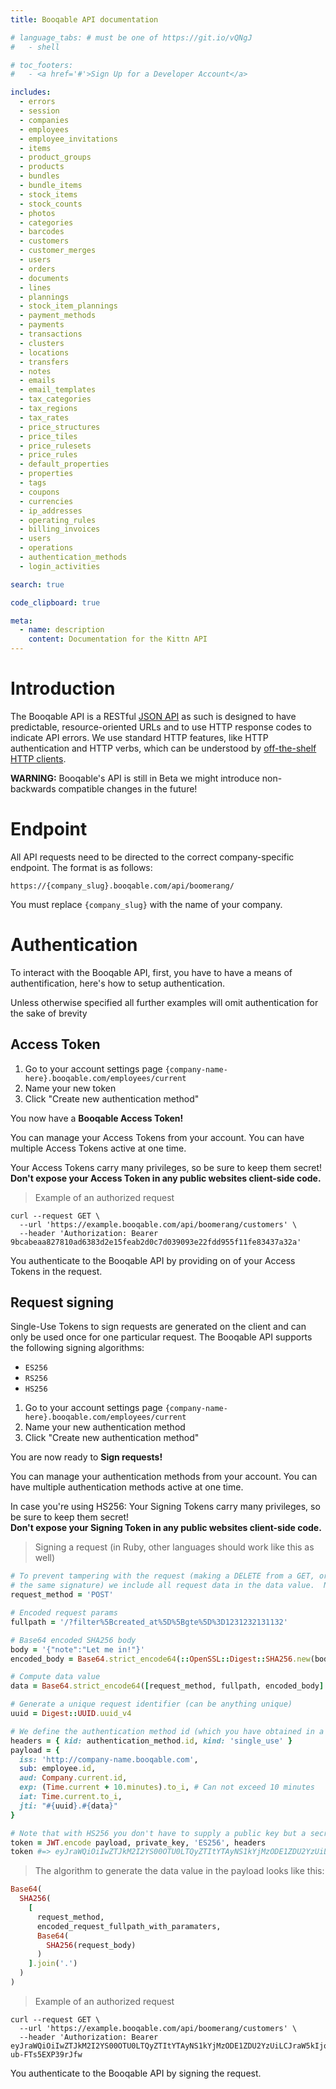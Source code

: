 ```yaml
---
title: Booqable API documentation

# language_tabs: # must be one of https://git.io/vQNgJ
#   - shell

# toc_footers:
#   - <a href='#'>Sign Up for a Developer Account</a>

includes:
  - errors
  - session
  - companies
  - employees
  - employee_invitations
  - items
  - product_groups
  - products
  - bundles
  - bundle_items
  - stock_items
  - stock_counts
  - photos
  - categories
  - barcodes
  - customers
  - customer_merges
  - users
  - orders
  - documents
  - lines
  - plannings
  - stock_item_plannings
  - payment_methods
  - payments
  - transactions
  - clusters
  - locations
  - transfers
  - notes
  - emails
  - email_templates
  - tax_categories
  - tax_regions
  - tax_rates
  - price_structures
  - price_tiles
  - price_rulesets
  - price_rules
  - default_properties
  - properties
  - tags
  - coupons
  - currencies
  - ip_addresses
  - operating_rules
  - billing_invoices
  - users
  - operations
  - authentication_methods
  - login_activities

search: true

code_clipboard: true

meta:
  - name: description
    content: Documentation for the Kittn API
---
```


# Introduction

The Booqable API is a RESTful [JSON API](https://jsonapi.org/) as such is designed to have predictable, resource-oriented URLs and to use HTTP response codes to indicate API errors. We use standard HTTP features, like HTTP authentication and HTTP verbs, which can be understood by [off-the-shelf HTTP clients](https://jsonapi.org/implementations/).

<aside class="warning">
  <b>WARNING:</b> Booqable's API is still in Beta we might introduce non-backwards compatible changes in the future!
</aside>

# Endpoint

All API requests need to be directed to the correct company-specific endpoint.
The format is as follows:

`https://{company_slug}.booqable.com/api/boomerang/`

<aside class="notice">
  You must replace <code>{company_slug}</code> with the name of your company.
</aside>

# Authentication

To interact with the Booqable API, first, you have to have a means of authentification, here's how to setup authentication.

<aside class="notice">
  Unless otherwise specified all further examples will omit authentication for the sake of brevity
</aside>

## Access Token

1. Go to your account settings page
`{company-name-here}.booqable.com/employees/current`
2. Name your new token
3. Click "Create new authentication method"

<aside class="success">
  You now have a <b>Booqable Access Token!</b>
</aside>

You can manage your Access Tokens from your account. You can have multiple Access Tokens active at one time.

<aside class="warning">
  Your Access Tokens carry many privileges, so be sure to keep them secret! <br>
  <b>Don't expose your Access Token in any public websites client-side code.</b>
</aside>

> Example of an authorized request

```shell
curl --request GET \
  --url 'https://example.booqable.com/api/boomerang/customers' \
  --header 'Authorization: Bearer 9bcabeaa827810ad6383d2e15feab2d0c7d039093e22fdd955f11fe83437a32a'
```

You authenticate to the Booqable API by providing on of your Access Tokens in the request.

## Request signing

Single-Use Tokens to sign requests are generated on the client and can only be used once for one particular request. The Booqable API supports the following signing algorithms:

- `ES256`
- `RS256`
- `HS256`

1. Go to your account settings page
`{company-name-here}.booqable.com/employees/current`
2. Name your new authentication method
3. Click "Create new authentication method"

<aside class="success">
  You are now ready to <b>Sign requests!</b>
</aside>

You can manage your authentication methods from your account.
You can have multiple authentication methods active at one time.

<aside class="warning">
  In case you're using HS256: Your Signing Tokens carry many privileges, so be sure to keep them secret! <br>
  <b>Don't expose your Signing Token in any public websites client-side code.</b>
</aside>

> Signing a request (in Ruby, other languages should work like this as well)

```ruby
# To prevent tampering with the request (making a DELETE from a GET, or posting different params with
# the same signature) we include all request data in the data value.  Note that we generate a SHA256 from it.
request_method = 'POST'

# Encoded request params
fullpath = '/?filter%5Bcreated_at%5D%5Bgte%5D%3D1231232131132'

# Base64 encoded SHA256 body
body = '{"note":"Let me in!"}'
encoded_body = Base64.strict_encode64(::OpenSSL::Digest::SHA256.new(body).digest)

# Compute data value
data = Base64.strict_encode64([request_method, fullpath, encoded_body].join('.'))

# Generate a unique request identifier (can be anything unique)
uuid = Digest::UUID.uuid_v4

# We define the authentication method id (which you have obtained in a previous step) and kind in the header
headers = { kid: authentication_method.id, kind: 'single_use' }
payload = {
  iss: 'http://company-name.booqable.com',
  sub: employee.id,
  aud: Company.current.id,
  exp: (Time.current + 10.minutes).to_i, # Can not exceed 10 minutes
  iat: Time.current.to_i,
  jti: "#{uuid}.#{data}"
}

# Note that with HS256 you don't have to supply a public key but a secret is generated for you.
token = JWT.encode payload, private_key, 'ES256', headers
token #=> eyJraWQiOiIwZTJkM2I2YS00OTU0LTQyZTItYTAyNS1kYjMzODE1ZDU2YzUiLCJraW5kIjoic2luZ2xlX3VzZSIsImFsZyI6IkVTMjU2In0.eyJpc3MiOiJodHRwOi8vY29tcGFueS1uYW1lLmJvb3FhYmxlLmNvbSIsInN1YiI6IjVlMWViZmFmLWM5YmEtNDMyOC1hM2U1LThlNzNmZGQ1NGNiOSIsImF1ZCI6IjE4ZGI4YTE0LThhYzctNDE1OS05NmJkLTMxMzI0NmRhYTExMCIsImV4cCI6MTYzNTk0ODk3MiwiaWF0IjoxNjM1OTQ4MzcyLCJqdGkiOiJmMTNkZjNlOC0zMWNjLTQxYTUtOWVlNy1mZjgzMTdmNWQ0Y2EuVUU5VFZDNHZQMlpwYkhSbGNpVTFRbU55WldGMFpXUmZZWFFsTlVRbE5VSm5kR1VsTlVRbE0wUXhNak14TWpNeU1UTXhNVE15TGpWemNGcEhSak5IZFdVeVoycFZRVVZ3ZUhsVll6VTVVbTlIZW5sb2NHMXNWbVo0WlVGNVRrSlZUazA5In0.7S2eI3R6meFPPgZ5iyZQOsTDBHRCihKozKMjvIrNHeYoEsxzKltQhGjb2rnfSlpGrCL38-ub-FTs5EXP39rJfw
```

> The algorithm to generate the data value in the payload looks like this:

```ruby
Base64(
  SHA256(
    [
      request_method,
      encoded_request_fullpath_with_paramaters,
      Base64(
        SHA256(request_body)
      )
    ].join('.')
  )
)
```

> Example of an authorized request

```shell
curl --request GET \
  --url 'https://example.booqable.com/api/boomerang/customers' \
  --header 'Authorization: Bearer eyJraWQiOiIwZTJkM2I2YS00OTU0LTQyZTItYTAyNS1kYjMzODE1ZDU2YzUiLCJraW5kIjoic2luZ2xlX3VzZSIsImFsZyI6IkVTMjU2In0.eyJpc3MiOiJodHRwOi8vY29tcGFueS1uYW1lLmJvb3FhYmxlLmNvbSIsInN1YiI6IjVlMWViZmFmLWM5YmEtNDMyOC1hM2U1LThlNzNmZGQ1NGNiOSIsImF1ZCI6IjE4ZGI4YTE0LThhYzctNDE1OS05NmJkLTMxMzI0NmRhYTExMCIsImV4cCI6MTYzNTk0ODk3MiwiaWF0IjoxNjM1OTQ4MzcyLCJqdGkiOiJmMTNkZjNlOC0zMWNjLTQxYTUtOWVlNy1mZjgzMTdmNWQ0Y2EuVUU5VFZDNHZQMlpwYkhSbGNpVTFRbU55WldGMFpXUmZZWFFsTlVRbE5VSm5kR1VsTlVRbE0wUXhNak14TWpNeU1UTXhNVE15TGpWemNGcEhSak5IZFdVeVoycFZRVVZ3ZUhsVll6VTVVbTlIZW5sb2NHMXNWbVo0WlVGNVRrSlZUazA5In0.7S2eI3R6meFPPgZ5iyZQOsTDBHRCihKozKMjvIrNHeYoEsxzKltQhGjb2rnfSlpGrCL38-ub-FTs5EXP39rJfw
```

You authenticate to the Booqable API by signing the request.
